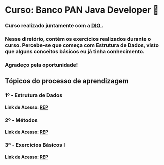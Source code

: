 # Curso: Banco PAN Java Developer :rocket:

### Curso realizado juntamente com a <a href="https://www.dio.me/en"> DIO </a>. 
### Nesse diretório, contém os exercícios realizados durante o curso. Percebe-se que começa com Estrutura de Dados, visto que alguns conceitos básicos eu já tinha conhecimento.

### Agradeço pela oportunidade!


## Tópicos do processo de aprendizagem

### 1º - Estrutura de Dados
#### Link de Acesso: <a href="https://github.com/alifi3988/RepCursos/tree/master/DIO/Treinamento%20PAN/EstruturaDeDados/src/com/dio"> REP </a>

### 2º - Métodos
#### Link de Acesso: <a href="https://github.com/alifi3988/RepCursos/tree/master/DIO/Treinamento%20PAN/Estrutura-metodos/src/com/dio"> REP </a>

### 3º - Exercícios Básicos I
#### Link de Acesso: <a href="https://github.com/alifi3988/RepCursos/tree/master/DIO/Treinamento%20PAN/ExerciciosDio/src/com/dio/basicos"> REP </a>
